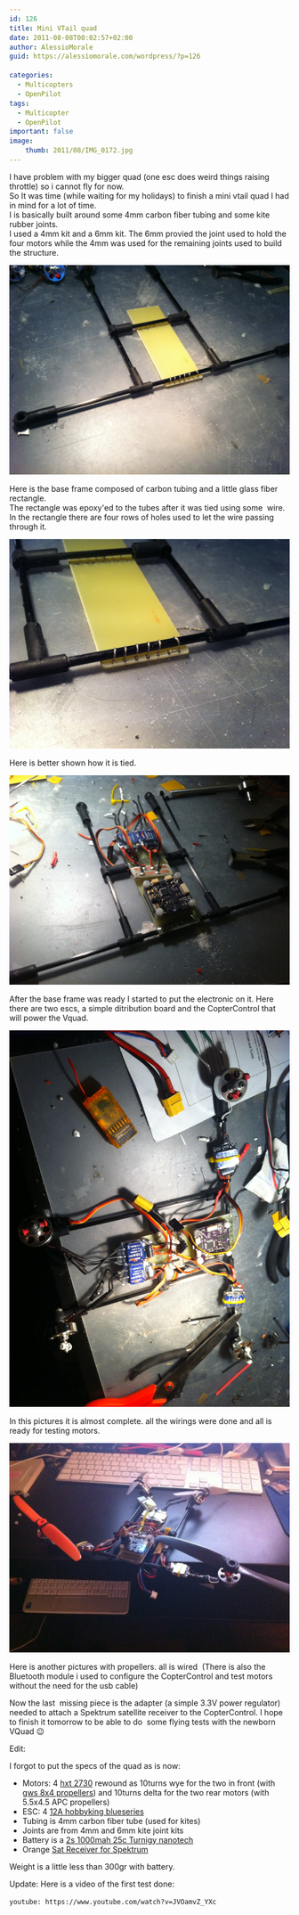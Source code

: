 ```yaml
---
id: 126
title: Mini VTail quad
date: 2011-08-08T00:02:57+02:00
author: AlessioMorale
guid: https://alessiomorale.com/wordpress/?p=126

categories:
  - Multicopters
  - OpenPilot
tags:
  - Multicopter
  - OpenPilot
important: false
image:
    thumb: 2011/08/IMG_0172.jpg
---
```


I have problem with my bigger quad (one esc does weird things raising throttle) so i cannot fly for now.  
So It was time (while waiting for my holidays) to finish a mini vtail quad I had in mind for a lot of time.  
I is basically built around some 4mm carbon fiber tubing and some kite rubber joints.  
I used a 4mm kit and a 6mm kit. The 6mm provied the joint used to hold the four motors while the 4mm was used for the remaining joints used to build the structure.

![](/images/2011/08/IMG_0166.jpg)

Here is the base frame composed of carbon tubing and a little glass fiber rectangle.  
The rectangle was epoxy'ed to the tubes after it was tied using some  wire. In the rectangle there are four rows of holes used to let the wire passing through it.

![](/images/2011/08/IMG_0167.jpg)

Here is better shown how it is tied.

![](/images/2011/08/IMG_0169.jpg)

After the base frame was ready I started to put the electronic on it. Here there are two escs, a simple ditribution board and the CopterControl that will power the Vquad.

![](/images/2011/08/IMG_0171.jpg)

In this pictures it is almost complete. all the wirings were done and all is ready for testing motors.

![](/images/2011/08/IMG_0172.jpg)

Here is another pictures with propellers. all is wired  (There is also the Bluetooth module i used to configure the CopterControl and test motors  without the need for the usb cable)

Now the last  missing piece is the adapter (a simple 3.3V power regulator) needed to attach a Spektrum satellite receiver to the CopterControl. I hope to finish it tomorrow to be able to do  some flying tests with the newborn VQuad 😉

Edit:

I forgot to put the specs of the quad as is now:

- Motors: 4 [hxt 2730](http://www.hobbyking.com/hobbyking/store/uh_viewitem.asp?idproduct=2069&aff=353035) rewound as 10turns wye for the two in front (with [gws 8x4 propellers](http://www.hobbyking.com/hobbyking/store/uh_viewitem.asp?idproduct=11331&aff=353035)) and 10turns delta for the two rear motors (with 5.5x4.5 APC propellers)
- ESC: 4 [12A hobbyking blueseries](http://www.hobbyking.com/hobbyking/store/uh_viewitem.asp?idproduct=11429&aff=353035)
- Tubing is 4mm carbon fiber tube (used for kites)
- Joints are from 4mm and 6mm kite joint kits
- Battery is a [2s 1000mah 25c Turnigy nanotech](http://www.hobbyking.com/hobbyking/store/uh_viewitem.asp?idproduct=11900&aff=353035)
- Orange [Sat Receiver for Spektrum](http://www.hobbyking.com/hobbyking/store/uh_viewitem.asp?idproduct=13418&aff=353035)

Weight is a little less than 300gr with battery.

Update: Here is a video of the first test done:

`youtube: https://www.youtube.com/watch?v=JVOamvZ_YXc`
